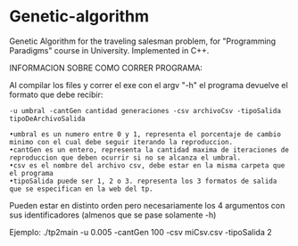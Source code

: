 # Genetic-algorithm
Genetic Algorithm for the traveling salesman problem, for "Programming Paradigms" course in University. Implemented in C++.

INFORMACION SOBRE COMO CORRER PROGRAMA:

Al compilar los files y correr el exe con el argv "-h" el programa devuelve el formato que debe recibir:

    -u umbral -cantGen cantidad generaciones -csv archivoCsv -tipoSalida tipoDeArchivoSalida
    
    •umbral es un numero entre 0 y 1, representa el porcentaje de cambio minimo con el cual debe seguir iterando la reproduccion.
    •cantGen es un entero, representa la cantidad maxima de iteraciones de reproduccion que deben ocurrir si no se alcanza el umbral.
    •csv es el nombre del archivo csv, debe estar en la misma carpeta que el programa
    •tipoSalida puede ser 1, 2 o 3. representa los 3 formatos de salida que se especifican en la web del tp.
Pueden estar en distinto orden pero necesariamente los 4 argumentos con sus identificadores (almenos que se pase solamente -h)

Ejemplo: ./tp2main -u 0.005 -cantGen 100 -csv miCsv.csv -tipoSalida 2
